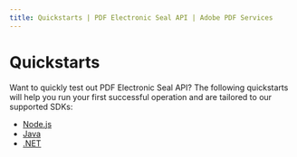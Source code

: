 ```yaml
---
title: Quickstarts | PDF Electronic Seal API | Adobe PDF Services
---
```


# Quickstarts

Want to quickly test out PDF Electronic Seal API? The following quickstarts will help you run your first successful operation and are tailored to our supported SDKs:

* [Node.js](nodejs/)
* [Java](java/)
* [.NET](dotnet)
